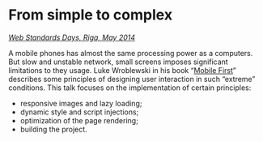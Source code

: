# From simple to complex

*[Web Standards Days, Riga, May 2014](http://webstandardsdays.ru/2014/05/24/)*

A mobile phones has almost the same processing power as a computers. But slow and unstable network, small screens imposes significant limitations to they usage. Luke Wroblewski in his book “[Mobile First](http://www.abookapart.com/products/mobile-first)” describes some principles of designing user interaction in such “extreme” conditions. This talk focuses on the implementation of certain principles:

* responsive images and lazy loading;
* dynamic style and script injections;
* optimization of the page rendering;
* building the project.
